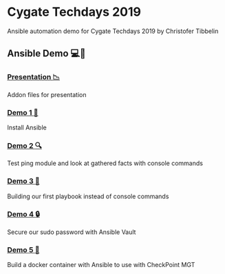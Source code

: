 # Cygate Techdays 2019
Ansible automation demo for Cygate Techdays 2019 by Christofer Tibbelin

## Ansible Demo :computer::penguin:

### [Presentation :chart_with_downwards_trend:](presentation/)
Addon files for presentation

### [Demo 1 :dvd:](demo1/)
Install Ansible

### [Demo 2 :mag:](demo2/)
Test ping module and look at gathered facts with console commands

### [Demo 3 :book:](demo3/)
Building our first playbook instead of console commands

### [Demo 4 :lock:](demo4/)
Secure our sudo password with Ansible Vault

### [Demo 5 :whale:](demo5/)
Build a docker container with Ansible to use with CheckPoint MGT
